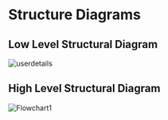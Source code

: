 # Structure Diagrams
## Low Level Structural Diagram
![userdetails](https://user-images.githubusercontent.com/99086668/152691399-2ee53d65-4f7e-4708-a8d0-8f4ba1b436fd.jpg)
## High Level Structural Diagram
![Flowchart1](https://user-images.githubusercontent.com/99086668/152691669-014ea572-0485-45c4-b85e-3967ed05238a.jpg)

